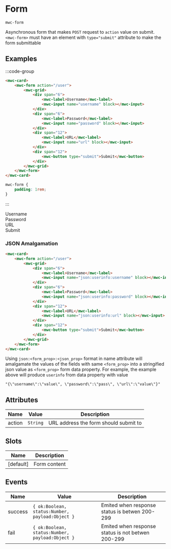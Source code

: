 # Form
`mwc-form`

Asynchronous form that makes `POST` request to `action` value on submit. `<mwc-form>` must have an
element with `type="submit"` attribute to make the form submittable

<style scoped>
    mwc-form {
        padding: 1rem;
    }
</style>

## Examples
:::code-group
```html
<mwc-card>
    <mwc-form action="/user">
        <mwc-grid>
            <div span="6">
                <mwc-label>Username</mwc-label>
                <mwc-input name="username" block></mwc-input>
            </div>
            <div span="6">
                <mwc-label>Password</mwc-label>
                <mwc-input name="password" block></mwc-input>
            </div>
            <div span="12">
                <mwc-label>URL</mwc-label>
                <mwc-input name="url" block></mwc-input>
            </div>
            <div span="12">
                <mwc-button type="submit">Submit</mwc-button>
            </div>
        </mwc-grid>
    </mwc-form>
</mwc-card>
```
```css
mwc-form {
    padding: 1rem;
}
```
:::
<mwc-card>
    <mwc-form action="/user">
        <mwc-grid>
            <div span="6">
                <mwc-label>Username</mwc-label>
                <mwc-input name="username" block></mwc-input>
            </div>
            <div span="6">
                <mwc-label>Password</mwc-label>
                <mwc-input name="password" block></mwc-input>
            </div>
            <div span="12">
                <mwc-label>URL</mwc-label>
                <mwc-input name="url" block></mwc-input>
            </div>
            <div span="12">
                <mwc-button type="submit">Submit</mwc-button>
            </div>
        </mwc-grid>
    </mwc-form>
</mwc-card>

### JSON Amalgamation
```html
<mwc-card>
    <mwc-form action="/user">
        <mwc-grid>
            <div span="6">
                <mwc-label>Username</mwc-label>
                <mwc-input name="json:userinfo:username" block></mwc-input>
            </div>
            <div span="6">
                <mwc-label>Password</mwc-label>
                <mwc-input name="json:userinfo:password" block></mwc-input>
            </div>
            <div span="12">
                <mwc-label>URL</mwc-label>
                <mwc-input name="json:userinfo:url" block></mwc-input>
            </div>
            <div span="12">
                <mwc-button type="submit">Submit</mwc-button>
            </div>
        </mwc-grid>
    </mwc-form>
</mwc-card>
```

Using `json:<form_prop>:<json_prop>` format in name attribute will amalgamate the values
of the fields with same `<form_prop>` into a stringified json value as `<form_prop>` form data property.
For example, the example above will produce `userinfo` from data property with value
```
"{\"username\":\"value\", \"password\":\"pass\", \"url\":\"value\"}"
```


## Attributes
| Name | Value | Description |
| ---  | ---  | ---       |
| action | `String` | URL address the form should submit to |

## Slots
| Name | Description |
| ---  | ---         |
| [default] | Form content |

## Events
| Name | Value | Description |
| ---  | ---  | ---       |
| success | `{ ok:Boolean, status:Number, payload:Object }` | Emited when response status is betwen 200-299 |
| fail | `{ ok:Boolean, status:Number, payload:Object }` | Emited when response status is not betwen 200-299 |